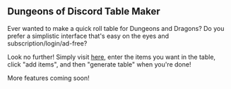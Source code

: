 ## Dungeons of Discord Table Maker

Ever wanted to make a quick roll table for Dungeons and Dragons? Do you prefer a simplistic interface that's easy on the eyes and subscription/login/ad-free?

Look no further! Simply visit [here](https://dungeonsofdiscordtables.vercel.app), enter the items you want in the table, click "add items", and then "generate table" when you're done!

More features coming soon!
